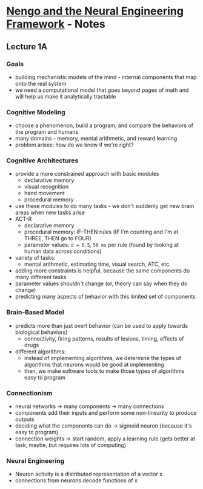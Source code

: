 # [Nengo and the Neural Engineering Framework](https://www.youtube.com/playlist?list=PLX-XEf1yTMrnjFt30RQ7X6k-dfhL1fIGq) - Notes

## Lecture 1A 
### Goals
- building mechanistic models of the mind - internal components that map onto the real system 
- we need a computational model that goes beyond pages of math and will help us make it analytically tractable 

### Cognitive Modeling 
- choose a phenomenon, build a program, and compare the behaviors of the program and humans 
- many domains - memory, mental arithmetic, and reward learning 
- problem arises: how do we know if we're right? 

### Cognitive Architectures 
- provide a more constrained approach with basic modules 
  - declarative memory 
  - visual recognition 
  - hand movement 
  - procedural memory 
- use these modules to do many tasks - we don't suddenly get new brain areas when new tasks arise 
- ACT-R 
  - declarative memory 
  - procedural memory: IF-THEN rules (IF I'm counting and I'm at THREE, THEN go to FOUR) 
  - parameter values: `d = 0.5`, `50 ms` per rule (found by looking at human data across conditions) 
- variety of tasks: 
  - mental arithmetic, estimating time, visual search, ATC, etc. 
- adding more constraints is helpful, because the same components do many different tasks 
- parameter values shouldn't change (or, theory can say when they do change) 
- predicting many aspects of behavior with this limited set of components 

### Brain-Based Model
- predicts more than just overt behavior (can be used to apply towards biological behaviors) 
  - connectivity, firing patterns, results of lesions, timing, effects of drugs 
- different algorithms: 
  - instead of implementing algorithms, we determine the types of algorithms that neurons would be good at implementing 
  - then, we make software tools to make those types of algorithms easy to program 

### Connectionism 
- neural networks -> many components -> many connections 
- components add their inputs and perform some non-linearity to produce outputs 
- deciding what the components can do -> sigmoid neuron (because it's easy to program) 
- connection weights -> start random, apply a learning rule (gets better at task, maybe, but requires lots of computing) 

### Neural Engineering 
- Neuron activity is a distributed representation of a vector x 
- connections from neurons decode functions of x 

